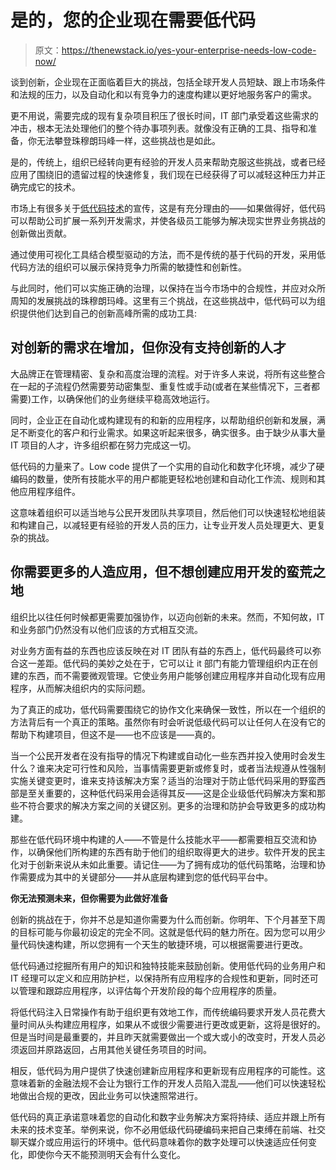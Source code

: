 # 是的，您的企业现在需要低代码

> 原文：<https://thenewstack.io/yes-your-enterprise-needs-low-code-now/>

谈到创新，企业现在正面临着巨大的挑战，包括全球开发人员短缺、跟上市场条件和法规的压力，以及自动化和以有竞争力的速度构建以更好地服务客户的需求。

更不用说，需要完成的现有复杂项目积压了很长时间，IT 部门承受着这些需求的冲击，根本无法处理他们的整个待办事项列表。就像没有正确的工具、指导和准备，你无法攀登珠穆朗玛峰一样，这些挑战也是如此。

是的，传统上，组织已经转向更有经验的开发人员来帮助克服这些挑战，或者已经应用了围绕旧的遗留过程的快速修复，我们现在已经获得了可以减轻这种压力并正确完成它的技术。

市场上有很多关于[低代码技术](https://thenewstack.io/what-a-low-code-platform-offers-frontend-developers/)的宣传，这是有充分理由的——如果做得好，低代码可以帮助公司扩展一系列开发需求，并使各级员工能够为解决现实世界业务挑战的创新做出贡献。

通过使用可视化工具结合模型驱动的方法，而不是传统的基于代码的开发，采用低代码方法的组织可以展示保持竞争力所需的敏捷性和创新性。

与此同时，他们可以实施正确的治理，以保持在当今市场中的合规性，并应对众所周知的发展挑战的珠穆朗玛峰。这里有三个挑战，在这些挑战中，低代码可以为组织提供他们达到自己的创新高峰所需的成功工具:

## **对创新的需求在增加，但你没有支持创新的人才**

大品牌正在管理精密、复杂和高度治理的流程。对于许多人来说，将所有这些整合在一起的子流程仍然需要劳动密集型、重复性或手动(或者在某些情况下，三者都需要)工作，以确保他们的业务继续平稳高效地运行。

同时，企业正在自动化或构建现有的和新的应用程序，以帮助组织创新和发展，满足不断变化的客户和行业需求。如果这听起来很多，确实很多。由于缺少从事大量 IT 项目的人才，许多组织都在努力完成这一切。

低代码的力量来了。Low code 提供了一个实用的自动化和数字化环境，减少了硬编码的数量，使所有技能水平的用户都能更轻松地创建和自动化工作流、规则和其他应用程序组件。

这意味着组织可以适当地与公民开发团队共享项目，然后他们可以快速轻松地组装和构建自己，以减轻更有经验的开发人员的压力，让专业开发人员处理更大、更复杂的挑战。

## **你需要更多的人造应用，但不想创建应用开发的蛮荒之地**

组织比以往任何时候都更需要加强协作，以迈向创新的未来。然而，不知何故，IT 和业务部门仍然没有以他们应该的方式相互交流。

对业务方面有益的东西也应该反映在对 IT 团队有益的东西上，低代码最终可以弥合这一差距。低代码的美妙之处在于，它可以让 it 部门有能力管理组织内正在创建的东西，而不需要微观管理。它使业务用户能够创建应用程序并自动化现有应用程序，从而解决组织内的实际问题。

为了真正的成功，低代码需要围绕它的协作文化来确保一致性，所以在一个组织的方法背后有一个真正的策略。虽然你有时会听说低级代码可以让任何人在没有它的帮助下构建项目，但这不是——也不应该是——真的。

当一个公民开发者在没有指导的情况下构建或自动化一些东西并投入使用时会发生什么？谁来决定可行性和风险，当事情需要更新或修复时，或者当法规遵从性强制实施关键变更时，谁来支持该解决方案？适当的治理对于防止低代码采用的野蛮西部是至关重要的，这种低代码采用会适得其反——这是企业级低代码解决方案和那些不符合要求的解决方案之间的关键区别。更多的治理和防护会导致更多的成功构建。

那些在低代码环境中构建的人——不管是什么技能水平——都需要相互交流和协作，以确保他们所构建的东西有助于他们的组织取得更大的进步。软件开发的民主化对于创新来说从未如此重要。请记住——为了拥有成功的低代码策略，治理和协作需要成为其中的关键部分——并从底层构建到您的低代码平台中。

**你无法预测未来，但你需要为此做好准备**

创新的挑战在于，你并不总是知道你需要为什么而创新。你明年、下个月甚至下周的目标可能与你最初设定的完全不同。这就是低代码的魅力所在。因为您可以用少量代码快速构建，所以您拥有一个天生的敏捷环境，可以根据需要进行更改。

低代码通过挖掘所有用户的知识和独特技能来鼓励创新。使用低代码的业务用户和 IT 经理可以定义和应用防护栏，以保持所有应用程序的合规性和更新，同时还可以管理和跟踪应用程序，以评估每个开发阶段的每个应用程序的质量。

将低代码注入日常操作有助于组织更有效地工作，而传统编码要求开发人员花费大量时间从头构建应用程序，如果从不或很少需要进行更改或更新，这将是很好的。但是当时间是最重要的，并且昨天就需要做出一个或大或小的改变时，开发人员必须返回并原路返回，占用其他关键任务项目的时间。

相反，低代码为用户提供了快速创建新应用程序和更新现有应用程序的可能性。这意味着新的金融法规不会让为银行工作的开发人员陷入混乱——他们可以快速轻松地做出合规的更改，因此业务可以快速照常进行。

低代码的真正承诺意味着您的自动化和数字业务解决方案将持续、适应并跟上所有未来的技术变革。举例来说，你不必用低级代码硬编码来把自己束缚在前端、社交聊天媒介或应用运行的环境中。低代码意味着你的数字处理可以快速适应任何变化，即使你今天不能预测明天会有什么变化。

<svg xmlns:xlink="http://www.w3.org/1999/xlink" viewBox="0 0 68 31" version="1.1"><title>Group</title> <desc>Created with Sketch.</desc></svg>